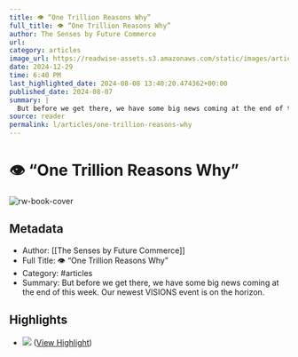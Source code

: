 ```yaml
---
title: 👁️ “One Trillion Reasons Why”
full_title: 👁️ “One Trillion Reasons Why”
author: The Senses by Future Commerce
url: 
category: articles
image_url: https://readwise-assets.s3.amazonaws.com/static/images/article3.5c705a01b476.png
date: 2024-12-29
time: 6:40 PM
last_highlighted_date: 2024-08-08 13:40:20.474362+00:00
published_date: 2024-08-07
summary: |
  But before we get there, we have some big news coming at the end of this week. Our newest VISIONS event is on the horizon.
source: reader
permalink: l/articles/one-trillion-reasons-why
---
```

# 👁️ “One Trillion Reasons Why”

![rw-book-cover](https://readwise-assets.s3.amazonaws.com/static/images/article3.5c705a01b476.png)

## Metadata
- Author: [[The Senses by Future Commerce]]
- Full Title: 👁️ “One Trillion Reasons Why”
- Category: #articles
- Summary: But before we get there, we have some big news coming at the end of this week. Our newest VISIONS event is on the horizon.

## Highlights
- ![](https://mcusercontent.com/c08f64351704a1ea4479bd08b/images/ebb960cf-47ef-3c90-4080-9c173ee70832.png) ([View Highlight](https://read.readwise.io/read/01j4s3g3fh5jkk6bd7dcxsk08k))


